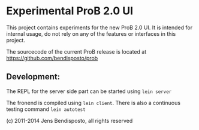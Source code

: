 # Experimental ProB 2.0 UI

This project contains experiments for the new ProB 2.0 UI.
It is intended for internal usage, do not rely on any of the features or interfaces in this project. 

The sourcecode of the current ProB release is located at https://github.com/bendisposto/prob

## Development:

The REPL for the server side part can be started using 
`lein server`

The fronend is compiled using `lein client`. There is also a continuous testing command `lein autotest`

  
(c) 2011-2014 Jens Bendisposto, all rights reserved
